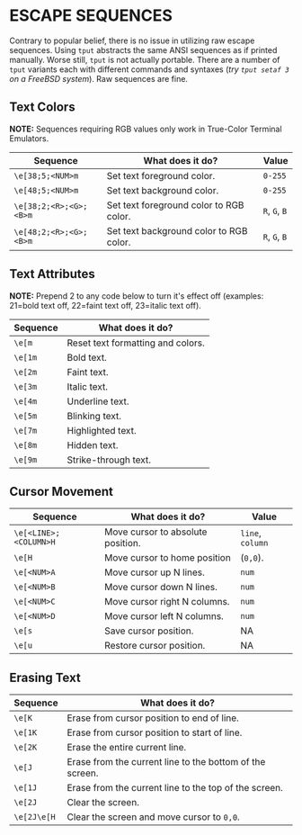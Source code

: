 # ESCAPE SEQUENCES

Contrary to popular belief, there is no issue in utilizing raw escape sequences. Using
`tput` abstracts the same ANSI sequences as if printed manually. Worse still, `tput` is
not actually portable. There are a number of `tput` variants each with different
commands and syntaxes (*try `tput setaf 3` on a FreeBSD system*). Raw sequences are
fine.

## Text Colors

**NOTE:** Sequences requiring RGB values only work in True-Color Terminal Emulators.

| Sequence               | What does it do?                        | Value         |
| ---------------------- | --------------------------------------- | ------------- |
| `\e[38;5;<NUM>m`       | Set text foreground color.              | `0-255`       |
| `\e[48;5;<NUM>m`       | Set text background color.              | `0-255`       |
| `\e[38;2;<R>;<G>;<B>m` | Set text foreground color to RGB color. | `R`, `G`, `B` |
| `\e[48;2;<R>;<G>;<B>m` | Set text background color to RGB color. | `R`, `G`, `B` |

## Text Attributes

**NOTE:** Prepend 2 to any code below to turn it's effect off (examples: 21=bold text
off, 22=faint text off, 23=italic text off).

| Sequence | What does it do?                  |
| -------- | --------------------------------- |
| `\e[m`   | Reset text formatting and colors. |
| `\e[1m`  | Bold text.                        |
| `\e[2m`  | Faint text.                       |
| `\e[3m`  | Italic text.                      |
| `\e[4m`  | Underline text.                   |
| `\e[5m`  | Blinking text.                    |
| `\e[7m`  | Highlighted text.                 |
| `\e[8m`  | Hidden text.                      |
| `\e[9m`  | Strike-through text.              |


## Cursor Movement

| Sequence              | What does it do?                  | Value           |
| --------------------- | --------------------------------- | ---------------- |
| `\e[<LINE>;<COLUMN>H` | Move cursor to absolute position. | `line`, `column` |
| `\e[H`                | Move cursor to home position      | (`0,0`).         |
| `\e[<NUM>A`           | Move cursor up N lines.           | `num`            |
| `\e[<NUM>B`           | Move cursor down N lines.         | `num`            |
| `\e[<NUM>C`           | Move cursor right N columns.      | `num`            |
| `\e[<NUM>D`           | Move cursor left N columns.       | `num`            |
| `\e[s`                | Save cursor position.             |  NA              |
| `\e[u`                | Restore cursor position.          |  NA              |


## Erasing Text

| Sequence    | What does it do?                                         |
| ----------- | -------------------------------------------------------- |
| `\e[K`      | Erase from cursor position to end of line.               |
| `\e[1K`     | Erase from cursor position to start of line.             |
| `\e[2K`     | Erase the entire current line.                           |
| `\e[J`      | Erase from the current line to the bottom of the screen. |
| `\e[1J`     | Erase from the current line to the top of the screen.    |
| `\e[2J`     | Clear the screen.                                        |
| `\e[2J\e[H` | Clear the screen and move cursor to `0,0`.               |


<!-- CHAPTER END -->

